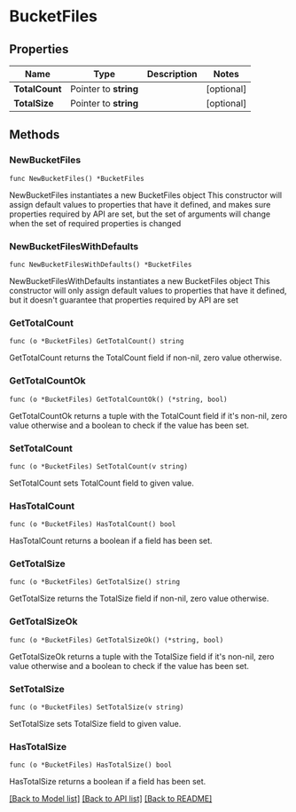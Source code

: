 # BucketFiles

## Properties

Name | Type | Description | Notes
------------ | ------------- | ------------- | -------------
**TotalCount** | Pointer to **string** |  | [optional] 
**TotalSize** | Pointer to **string** |  | [optional] 

## Methods

### NewBucketFiles

`func NewBucketFiles() *BucketFiles`

NewBucketFiles instantiates a new BucketFiles object
This constructor will assign default values to properties that have it defined,
and makes sure properties required by API are set, but the set of arguments
will change when the set of required properties is changed

### NewBucketFilesWithDefaults

`func NewBucketFilesWithDefaults() *BucketFiles`

NewBucketFilesWithDefaults instantiates a new BucketFiles object
This constructor will only assign default values to properties that have it defined,
but it doesn't guarantee that properties required by API are set

### GetTotalCount

`func (o *BucketFiles) GetTotalCount() string`

GetTotalCount returns the TotalCount field if non-nil, zero value otherwise.

### GetTotalCountOk

`func (o *BucketFiles) GetTotalCountOk() (*string, bool)`

GetTotalCountOk returns a tuple with the TotalCount field if it's non-nil, zero value otherwise
and a boolean to check if the value has been set.

### SetTotalCount

`func (o *BucketFiles) SetTotalCount(v string)`

SetTotalCount sets TotalCount field to given value.

### HasTotalCount

`func (o *BucketFiles) HasTotalCount() bool`

HasTotalCount returns a boolean if a field has been set.

### GetTotalSize

`func (o *BucketFiles) GetTotalSize() string`

GetTotalSize returns the TotalSize field if non-nil, zero value otherwise.

### GetTotalSizeOk

`func (o *BucketFiles) GetTotalSizeOk() (*string, bool)`

GetTotalSizeOk returns a tuple with the TotalSize field if it's non-nil, zero value otherwise
and a boolean to check if the value has been set.

### SetTotalSize

`func (o *BucketFiles) SetTotalSize(v string)`

SetTotalSize sets TotalSize field to given value.

### HasTotalSize

`func (o *BucketFiles) HasTotalSize() bool`

HasTotalSize returns a boolean if a field has been set.


[[Back to Model list]](../README.md#documentation-for-models) [[Back to API list]](../README.md#documentation-for-api-endpoints) [[Back to README]](../README.md)


